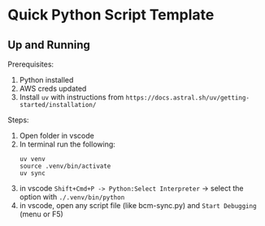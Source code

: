 # Quick Python Script Template

## Up and Running

Prerequisites:
1. Python installed
2. AWS creds updated
3. Install `uv` with instructions from `https://docs.astral.sh/uv/getting-started/installation/`

Steps:
1. Open folder in vscode
2. In terminal run the following:
   ```
   uv venv
   source .venv/bin/activate
   uv sync
   ```
3. in vscode `Shift+Cmd+P -> Python:Select Interpreter` -> select the option with `./.venv/bin/python`
4. in vscode, open any script file (like bcm-sync.py) and `Start Debugging` (menu or F5)
